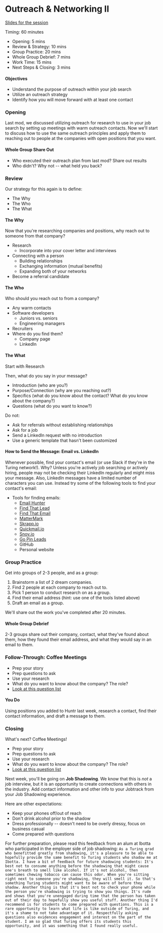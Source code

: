 # Outreach & Networking II

[Slides for the session](https://docs.google.com/presentation/d/1_JmlfZr2emcfndX0rMpW2Jr-upGwQDifN7qNMyQgbNI/edit?usp=sharing)

Timing: 60 minutes 

* Opening: 5 mins
* Review & Strategy: 10 mins
* Group Practice: 20 mins
* Whole Group Debrief: 7 mins
* Work Time: 15 mins
* Next Steps & Closing: 3 mins

#### Objectives
* Understand the purpose of outreach within your job search 
* Utilize an outreach strategy
* Identify how you will move forward with at least one contact

### Opening
Last mod, we discussed utilizing outreach for research to use in your job search by setting up meetings with warm outreach contacts. Now we'll start to discuss how to use the same outreach principles and apply them to reaching out to people at the companies with open positions that you want. 

#### Whole Group Share Out
* Who executed their outreach plan from last mod? Share out results
* Who didn't? Why not -- what held you back?

### Review
Our strategy for this again is to define:

* The Why
* The Who
* The What

#### The Why
Now that you're researching companies and positions, why reach out to someone from that company?

* Research 
  * Incorporate into your cover letter and interviews
* Connecting with a person
  * Building relationships
  * Exchanging information (mutual benefits)
  * Expanding both of your networks
* Become a referral candidate

#### The Who
Who should you reach out to from a company?

* Any warm contacts
* Software developers
  * Juniors vs. seniors
  * Engineering managers
* Recruiters
* Where do you find them?
  * Company page
  * LinkedIn

#### The What
Start with Research

Then, what do you say in your message?

* Introduction (who are you?)
* Purpose/Connection (why are you reaching out?)
* Specifics (what do you know about the contact? What do you know about the company?)
* Questions (what do you want to know?)

Do not:

* Ask for referrals without establishing relationships
* Ask for a job
* Send a LinkedIn request with no introduction
* Use a generic template that hasn't been customized

#### How to Send the Message: Email vs. LinkedIn
Whenever possible, find your contact's email (or use Slack if they're in the Turing network!). Why? Unless you're actively job searching or actively hiring, people may not be checking their LinkedIn regularly and might miss your message. Also, LinkedIn messages have a limited number of characters you can use. Instead try some of the following tools to find your contact's email:

* Tools for finding emails:
  * [Email Hunter](https://emailhunter.co/)
  * [Find That Lead](https://findthatlead.com/)
  * [Find That Email](https://findthat.email/)
  * [MatterMark](https://mattermark.com/)
  * [Skrapp.io](https://www.skrapp.io/)
  * [Quickmail.io](https://quickmail.io/)
  * [Snov.io](https://snov.io/)
  * [Go Pin Leads](https://www.gopinleads.com/)
  * GitHub
  * Personal website 

### Group Practice
Get into groups of 2-3 people, and as a group:

1. Brainstorm a list of 2 dream companies.
2. Find 2 people at each company to reach out to. 
3. Pick 1 person to conduct research on as a group.
4. Find their email address (hint: use one of the tools listed above)
5. Draft an email as a group.

We'll share out the work you've completed after 20 minutes.

#### Whole Group Debrief
2-3 groups share out their company, contact, what they've found about them, how they found their email address, and what they would say in an email to them.

### Follow-Through: Coffee Meetings
* Prep your story
* Prep questions to ask
* Use your research
* What do you want to know about the company? The role? 
* [Look at this question list](https://github.com/yangshun/tech-interview-handbook/blob/master/non-technical/questions-to-ask.md)

#### You Do
Using positions you added to Huntr last week, research a contact, find their contact information, and draft a message to them.

### Closing
What's next? Coffee Meetings!
* Prep your story
* Prep questions to ask
* Use your research
* What do you want to know about the company? The role? 
* [Look at this question list](https://github.com/yangshun/tech-interview-handbook/blob/master/non-technical/questions-to-ask.md)

Next week, you'll be going on **Job Shadowing**. We know that this is *not* a job interview, but it is an opportunity to create connections with others in the industry. Add contact information and other info to your Jobtrack from your Job Shadowing experience. 

Here are other expectations:

* Keep your phones off/out of reach 
* Don't drink alcohol prior to the shadow
* Dress professionally -- doesn't need to be overly dressy, focus on business casual
* Come prepared with questions

For further preparation, please read this feedback from an alum at Ibotta who participated in the employer side of job shadowing: 
```As a Turing grad who benefitted greatly from shadowing, it's a pleasure to be able to hopefully provide the same benefit to Turing students who shadow me at Ibotta. I have a bit of feedback for future shadowing students: It's best not to consume anything before the shadowing that might cause one's breath to smell like alcohol. If it's not alcohol, then sometimes chewing tobacco can cause this odor. When you're sitting right next to someone you're shadowing, they will smell it. So that's something Turing students might want to be aware of before they shadow. Another thing is that it's best not to check your phone while the person you're shadowing is trying to show you things. It's rude and shows that you're unengaged during time that the person has taken out of their day to hopefully show you useful stuff. Another thing I'd recommend is for students to come prepared with questions. This is a rare opportunity to learn what life is like outside of Turing, and it's a shame to not take advantage of it. Respectfully asking questions also evidences engagement and interest on the part of the student. I am so glad that Turing offers its students this opportunity, and it was something that I found really useful.```

